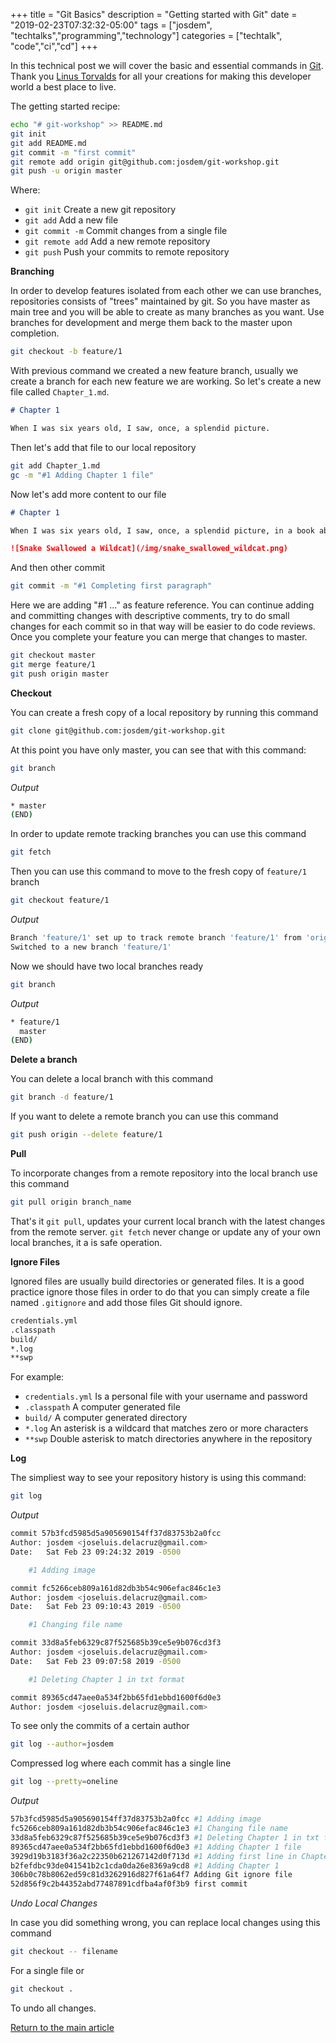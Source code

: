 +++
title =  "Git Basics"
description = "Getting started with Git"
date = "2019-02-23T07:32:32-05:00"
tags = ["josdem", "techtalks","programming","technology"]
categories = ["techtalk", "code","ci","cd"]
+++

In this technical post we will cover the basic and essential commands in [Git](https://en.wikipedia.org/wiki/Git). Thank you [Linus Torvalds](https://en.wikipedia.org/wiki/Linus_Torvalds) for all your creations for making this developer world a best place to live.

The getting started recipe:

```bash
echo "# git-workshop" >> README.md
git init
git add README.md
git commit -m "first commit"
git remote add origin git@github.com:josdem/git-workshop.git
git push -u origin master
```

Where:

* `git init` Create a new git repository
* `git add` Add a new file
* `git commit -m` Commit changes from a single file
* `git remote add` Add a new remote repository
* `git push` Push your commits to remote repository

**Branching**

In order to develop features isolated from each other we can use branches, repositories consists of "trees" maintained by git. So you have master as main tree and you will be able to create as many branches as you want. Use branches for development and merge them back to the master upon completion.


```bash
git checkout -b feature/1
```

With previous command we created a new feature branch, usually we create a branch for each new feature we are working. So let's create a new file called `Chapter_1.md`.

```markdown
# Chapter 1

When I was six years old, I saw, once, a splendid picture.
```

Then let's add that file to our local repository

```bash
git add Chapter_1.md
gc -m "#1 Adding Chapter 1 file"
```

Now let's add more content to our file

```markdown
# Chapter 1

When I was six years old, I saw, once, a splendid picture, in a book about the virgin forest called *Stories of Life*. It represented a boa snake that swallowed a wildcat. This is the copy of the drawing.

![Snake Swallowed a Wildcat](/img/snake_swallowed_wildcat.png)
```

And then other commit

```bash
git commit -m "#1 Completing first paragraph"
```

Here we are adding "#1 ..." as feature reference. You can continue adding and committing changes with descriptive comments, try to do small changes for each commit so in that way will be easier to do code reviews. Once you complete your feature you can merge that changes to master.

```bash
git checkout master
git merge feature/1
git push origin master
```

**Checkout**

You can create a fresh copy of a local repository by running this command

```bash
git clone git@github.com:josdem/git-workshop.git
```

At this point you have only master, you can see that with this command:

```bash
git branch
```

*Output*

```bash
* master
(END)
```

In order to update remote tracking branches you can use this command

```bash
git fetch
```

Then you can use this command to move to the fresh copy of `feature/1` branch

```bash
git checkout feature/1
```

*Output*

```bash
Branch 'feature/1' set up to track remote branch 'feature/1' from 'origin'.
Switched to a new branch 'feature/1'
```

Now we should have two local branches ready

```bash
git branch
```

*Output*

```bash
* feature/1
  master
(END)
```

**Delete a branch**

You can delete a local branch with this command

```bash
git branch -d feature/1
```

If you want to delete a remote branch you can use this command

```bash
git push origin --delete feature/1
```

**Pull**

To incorporate changes from a remote repository into the local branch use this command

```bash
git pull origin branch_name
```

That's it `git pull`, updates your current local branch with the latest changes from the remote server. `git fetch` never change or update any of your own local branches, it a is safe operation.

**Ignore Files**

Ignored files are usually build directories or generated files. It is a good practice ignore those files in order to do that you can simply create a file named `.gitignore` and add those files Git should ignore.

```txt
credentials.yml
.classpath
build/
*.log
**swp
```

For example:

* `credentials.yml` Is a personal file with your username and password
* `.classpath` A computer generated file
* `build/` A computer generated directory
* `*.log` An asterisk is a wildcard that matches zero or more characters
* `**swp` Double asterisk to match directories anywhere in the repository

**Log**

The simpliest way to see your repository history is using this command:

```bash
git log
```

*Output*

```bash
commit 57b3fcd5985d5a905690154ff37d83753b2a0fcc
Author: josdem <joseluis.delacruz@gmail.com>
Date:   Sat Feb 23 09:24:32 2019 -0500

    #1 Adding image

commit fc5266ceb809a161d82db3b54c906efac846c1e3
Author: josdem <joseluis.delacruz@gmail.com>
Date:   Sat Feb 23 09:10:43 2019 -0500

    #1 Changing file name

commit 33d8a5feb6329c87f525685b39ce5e9b076cd3f3
Author: josdem <joseluis.delacruz@gmail.com>
Date:   Sat Feb 23 09:07:58 2019 -0500

    #1 Deleting Chapter 1 in txt format

commit 89365cd47aee0a534f2bb65fd1ebbd1600f6d0e3
Author: josdem <joseluis.delacruz@gmail.com>
```

To see only the commits of a certain author

```bash
git log --author=josdem
```

Compressed log where each commit has a single line

```bash
git log --pretty=oneline
```

*Output*

```bash
57b3fcd5985d5a905690154ff37d83753b2a0fcc #1 Adding image
fc5266ceb809a161d82db3b54c906efac846c1e3 #1 Changing file name
33d8a5feb6329c87f525685b39ce5e9b076cd3f3 #1 Deleting Chapter 1 in txt format
89365cd47aee0a534f2bb65fd1ebbd1600f6d0e3 #1 Adding Chapter 1 file
3929d19b3183f36a2c22350b621267142d0f713d #1 Adding first line in Chapter 1
b2fefdbc93de041541b2c1cda0da26e8369a9cd8 #1 Adding Chapter 1
306b0c78b8062ed59c81d3262916d827f61a64f7 Adding Git ignore file
52d856f9c2b44352abd77487891cdfba4af0f3b9 first commit
```

*Undo Local Changes*

In case you did something wrong, you can replace local changes using this command

```bash
git checkout -- filename
```

For a single file or

```bash
git checkout .
```

To undo all changes.


[Return to the main article](/techtalk/continuous_integration_delivery)
